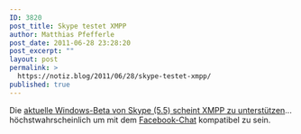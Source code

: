 ```yaml
---
ID: 3820
post_title: Skype testet XMPP
author: Matthias Pfefferle
post_date: 2011-06-28 23:28:20
post_excerpt: ""
layout: post
permalink: >
  https://notiz.blog/2011/06/28/skype-testet-xmpp/
published: true
---
```

Die <a href="http://xmpp.org/2011/06/skype-adds-xmpp-support/">aktuelle Windows-Beta von Skype (5.5) scheint XMPP zu unterstützen</a>... höchstwahrscheinlich um mit dem <a href="http://developers.facebook.com/blog/post/361">Facebook-Chat</a> kompatibel zu sein.